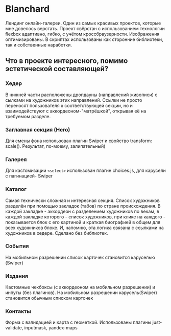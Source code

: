 # Blanchard
Лендинг онлайн-галереи.
Один из самых красивых проектов, которые мне довелось верстать.
Проект свёрстан с использованием технологии flexbox адаптивно, гибко, с учётом кроссбраузерности. Изображения оптимизированы.
В скриптах использованы как сторонние библиотеки, так и собственные наработки.

## Что в проекте интересного, помимо эстетической составляющей?

### Хедер
В нижней части расположены дропдауны (направлений живописи) с сылками на художников этих направлений.
Ссылки не просто переносят пользователя к соответствующей секции, но и взаимодействуют с аккордеоном-"матрёшкой",
открывая её на требуемом разделе.

### Заглавная секция (Hero)
Для смены фона использован плагин Swiper и свойство transform: scale(). Результат, по-моему, залипательный)

### Галерея
Для кастомизации  ```<select>```   использован плагин choices.js, для карусели c пагинацией- Swiper

### Каталог
Самая технически сложная и интересная секция.
Список художников разделён при помощью закладок (табов) по стране происхождения. 
В каждой закладке - аккордеон с разделением художников по векам, 
в каждой закладке которого - список художников, 
при клике на каждого - показывается блок с его картиной и краткая биографией в общем для всех художников блоке.
И, напомню, эта логика связана с ссылками на художников в хедере. 
Сделано без библиотек.

### События
На мобильном разрешении список карточек становится каруселью (Swiper)

### Издания
Кастомные чекбоксы (с аккордеоном на мобильном разрешении) и инпуты (без плагинов).
На мобильном разрешении  карусель(Swiper) становится обычным списком карточек

### Контакты
Форма с валидацией и карта с геометкой. 
Использованы плагины just-validate, inputmask, yandex-maps
